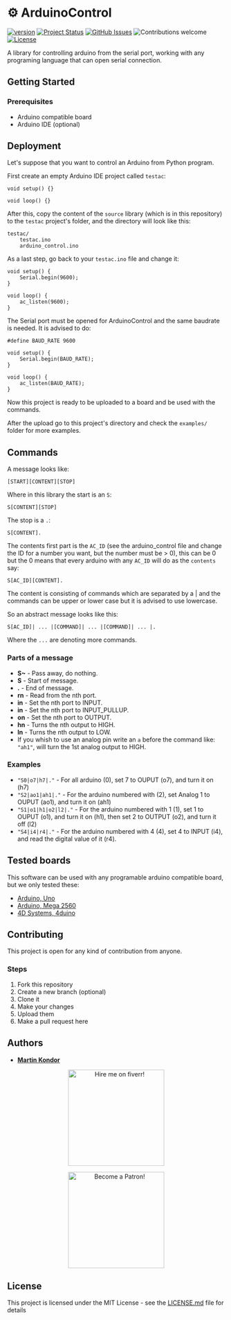# ⚙ ArduinoControl

[![version](https://img.shields.io/badge/version-v1.1.0-brightgreen.svg)](https://github.com/MartinKondor/ArduinoControl)
[![Project Status](https://img.shields.io/badge/status-active-brightgreen.svg)](https://github.com/MartinKondor/ArduinoControl/)
[![GitHub Issues](https://img.shields.io/github/issues/MartinKondor/ArduinoControl.svg)](https://github.com/MartinKondor/ArduinoControl/issues)
![Contributions welcome](https://img.shields.io/badge/contributions-welcome-blue.svg)
[![License](https://img.shields.io/badge/license-MIT-blue.svg)](https://opensource.org/licenses/MIT)

A library for controlling arduino from the serial port, working with any programing language that can open serial connection.

## Getting Started

### Prerequisites

* Arduino compatible board
* Arduino IDE (optional)

## Deployment

Let's suppose that you want to control an Arduino from Python program.

First create an empty Arduino IDE project called `testac`:

```
void setup() {}

void loop() {}
```

After this, copy the content of the `source` library (which is in this repository) to the `testac` project's folder, and the directory will look like this:

```
testac/
    testac.ino
    arduino_control.ino
```

As a last step, go back to your `testac.ino` file and change it:

```
void setup() {
    Serial.begin(9600);
}

void loop() {
    ac_listen(9600);
}
``` 

The Serial port must be opened for ArduinoControl and the same baudrate is needed. It is advised to do:

```
#define BAUD_RATE 9600

void setup() {
    Serial.begin(BAUD_RATE);
}

void loop() {
    ac_listen(BAUD_RATE);
}
```

Now this project is ready to be uploaded to a board and be used with the commands.

After the upload go to this project's directory and check the `examples/` folder for more examples.

## Commands

A message looks like:

```
[START][CONTENT][STOP]
```

Where in this library the start is an `S`:

```
S[CONTENT][STOP]
```

The stop is a `.`:

```
S[CONTENT].
```

The contents first part is the `AC_ID` (see the arduino_control file and change the ID for a number you want,
but the number must be > 0), this can be 0 but the 0 means that every arduino with any `AC_ID` will do as the `contents` say:

```
S[AC_ID][CONTENT].
```

The content is consisting of commands which are separated by a | and the commands can be upper or lower case but it is advised to use lowercase. 

So an abstract message looks like this:

```
S[AC_ID]| ... |[COMMAND]| ... |[COMMAND]| ... |.
```

Where the `...` are denoting more commands.

### Parts of a message

* **S~** - Pass away, do nothing.
* **S** - Start of message.
* **.** - End of message.
* **rn** - Read from the nth port.
* **in** - Set the nth port to INPUT.
* **in** - Set the nth port to INPUT_PULLUP.
* **on** - Set the nth port to OUTPUT.
* **hn** - Turns the nth output to HIGH.
* **ln** - Turns the nth output to LOW.
* If you whish to use an analog pin write an `a` before the command like: `"ah1"`, will turn the 1st analog output to HIGH.

### Examples

 * `"S0|o7|h7|."` - For all arduino (0), set 7 to OUPUT (o7), and turn it on (h7)
 * `"S2|ao1|ah1|."` - For the arduino numbered with (2), set Analog 1 to OUPUT (ao1), and turn it on (ah1)
 * `"S1|o1|h1|o2|l2|."` - For the arduino numbered with 1 (1), set 1 to OUPUT (o1), and turn it on (h1), then set 2 to OUTPUT (o2), and turn it off (l2)
 * `"S4|i4|r4|."` - For the arduino numbered with 4 (4), set 4 to INPUT (i4), and read the digital value of it (r4).

## Tested boards

This software can be used with any programable arduino compatible board, but we only tested these: 

* [Arduino, Uno](https://store.arduino.cc/arduino-uno-rev3)
* [Arduino, Mega 2560](https://store.arduino.cc/mega-2560-r3)
* [4D Systems, 4duino](https://store.arduino.cc/mega-2560-r3)


## Contributing

This project is open for any kind of contribution from anyone.

### Steps

1. Fork this repository
2. Create a new branch (optional)
3. Clone it
4. Make your changes
5. Upload them
6. Make a pull request here

## Authors

* **[Martin Kondor](https://github.com/MartinKondor)**

<p align="center">
<a title="Fiverr" href="https://www.fiverr.com/martinkondor">
<img id="fiverr-img" class="img-responsive" alt="Hire me on fiverr!" title="Hire me on fiverr!" src="https://martinkondor.github.io/img/hire_me_on_fiverr_button.png" width="222">
</a>
</p>

<p align="center">
<a href="https://www.patreon.com/bePatron?u=17006186" data-patreon-widget-type="become-patron-button"><img width="222" class="img-responsive" alt="Become a Patron!" title="Become a Patron!" src="https://martinkondor.github.io/img/become_a_patron_button.png">
</a>
</p>

## License

This project is licensed under the MIT License - see the [LICENSE.md](LICENSE.md) file for details
